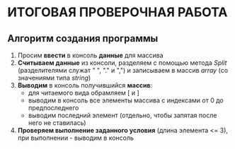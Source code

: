 # **ИТОГОВАЯ ПРОВЕРОЧНАЯ РАБОТА**
## **Алгоритм создания программы**
1. Просим **ввести** в консоль **данные** для массива
2. **Считываем данные** из консоли, разделяем с помощью метода *Split* (разделителями служат " ", "." и ",") и записываем в массив *array* (со значениями типа *string*)
3. **Выводим** в консоль получившийся **массив**:
    * для читаемого вида обрамляем [ и ]
    * выводим в консоль все элементы массива с индексами от 0 до предпоследнего
    * выводим последний элемент (отдельно, чтобы запятая после него не ставилась)
4. **Проверяем выполнение заданного условия** (длина элемента <= 3), при выполнении - выводим в консоль